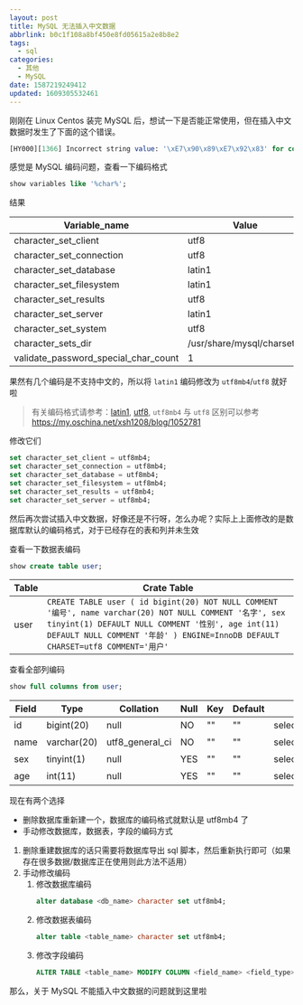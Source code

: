 ```yaml
---
layout: post
title: MySQL 无法插入中文数据
abbrlink: b0c1f108a8bf450e8fd05615a2e8b8e2
tags:
  - sql
categories:
  - 其他
  - MySQL
date: 1587219249412
updated: 1609305532461
---
```


刚刚在 Linux Centos 装完 MySQL 后，想试一下是否能正常使用，但在插入中文数据时发生了下面的这个错误。

```sql
[HY000][1366] Incorrect string value: '\xE7\x90\x89\xE7\x92\x83' for column 'name' at row 1
```

感觉是 MySQL 编码问题，查看一下编码格式

```sql
show variables like '%char%';
```

结果

| Variable\_name                           | Value                      |
| ---------------------------------------- | -------------------------- |
| character\_set\_client                   | utf8                       |
| character\_set\_connection               | utf8                       |
| character\_set\_database                 | latin1                     |
| character\_set\_filesystem               | latin1                     |
| character\_set\_results                  | utf8                       |
| character\_set\_server                   | latin1                     |
| character\_set\_system                   | utf8                       |
| character\_sets\_dir                     | /usr/share/mysql/charsets/ |
| validate\_password\_special\_char\_count | 1                          |

果然有几个编码是不支持中文的，所以将 `latin1` 编码修改为 `utf8mb4`/`utf8` 就好啦

> 有关编码格式请参考：[latin1](https://zh.wikipedia.org/wiki/ISO/IEC_8859-1), [utf8](https://zh.wikipedia.org/wiki/UTF-8), `utf8mb4` 与 `utf8` 区别可以参考 <https://my.oschina.net/xsh1208/blog/1052781>

修改它们

```sql
set character_set_client = utf8mb4;
set character_set_connection = utf8mb4;
set character_set_database = utf8mb4;
set character_set_filesystem = utf8mb4;
set character_set_results = utf8mb4;
set character_set_server = utf8mb4;
```

然后再次尝试插入中文数据，好像还是不行呀，怎么办呢？实际上上面修改的是数据库默认的编码格式，对于已经存在的表和列并未生效

查看一下数据表编码

```sql
show create table user;
```

| Table | Crate Table                                                                                                                                                                                                                          |
| ----- | ------------------------------------------------------------------------------------------------------------------------------------------------------------------------------------------------------------------------------------ |
| user  | `CREATE TABLE user ( id bigint(20) NOT NULL COMMENT '编号', name varchar(20) NOT NULL COMMENT '名字', sex tinyint(1) DEFAULT NULL COMMENT '性别', age int(11) DEFAULT NULL COMMENT '年龄' ) ENGINE=InnoDB DEFAULT CHARSET=utf8 COMMENT='用户'` |

查看全部列编码

```sql
show full columns from user;
```

| Field | Type        | Collation         | Null | Key | Default | Extra Privileges                | Comment |
| ----- | ----------- | ----------------- | ---- | --- | ------- | ------------------------------- | ------- |
| id    | bigint(20)  | null              | NO   | ""  | ""      | select,insert,update,references | 编号      |
| name  | varchar(20) | utf8\_general\_ci | NO   | ""  | ""      | select,insert,update,references | 名字      |
| sex   | tinyint(1)  | null              | YES  | ""  | ""      | select,insert,update,references | 性别      |
| age   | int(11)     | null              | YES  | ""  | ""      | select,insert,update,references | 年龄      |

现在有两个选择

*   删除数据库重新建一个，数据库的编码格式就默认是 utf8mb4 了
*   手动修改数据库，数据表，字段的编码方式

1.  删除重建数据库的话只需要将数据库导出 sql 脚本，然后重新执行即可（如果存在很多数据/数据库正在使用则此方法不适用）
2.  手动修改编码
    1.  修改数据库编码
        ```sql
        alter database <db_name> character set utf8mb4;
        ```
    2.  修改数据表编码
        ```sql
        alter table <table_name> character set utf8mb4;
        ```
    3.  修改字段编码
        ```sql
        ALTER TABLE <table_name> MODIFY COLUMN <field_name> <field_type> CHARACTER SET utf8mb4 COLLATE utf8mb4_unicode_ci;
        ```

那么，关于 MySQL 不能插入中文数据的问题就到这里啦

